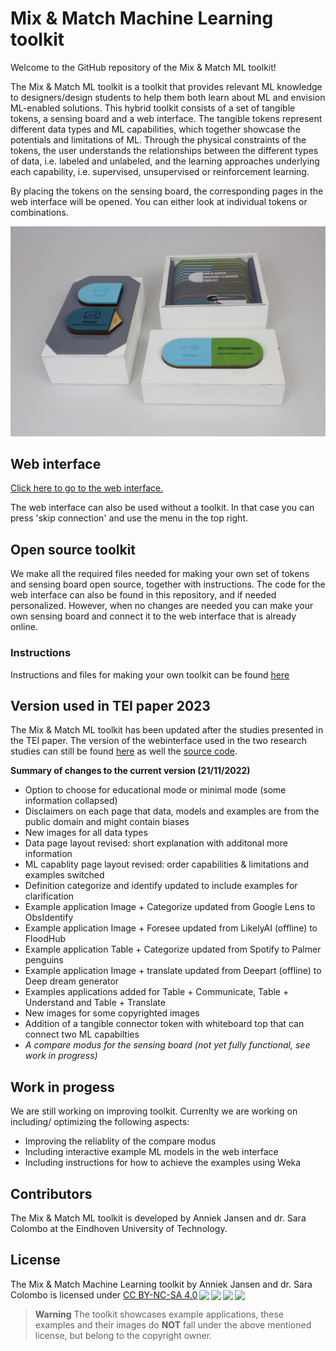# Mix & Match Machine Learning toolkit
Welcome to the GitHub repository of the Mix & Match ML toolkit!

The Mix & Match ML toolkit is a toolkit that provides relevant ML knowledge to designers/design students to help them both learn about ML and envision ML-enabled solutions. This hybrid toolkit consists of a set of tangible tokens, a sensing board and a web interface. The tangible tokens represent different data types and ML capabilities, which together showcase the potentials and limitations of ML. Through the physical constraints of the tokens, the user understands the relationships between the different types of data, i.e. labeled and unlabeled, and the learning approaches underlying each capability, i.e. supervised, unsupervised or reinforcement learning.

By placing the tokens on the sensing board, the corresponding pages in the web interface will be opened. You can either look at individual tokens or combinations.


<img src="https://github.com/MixMatchMLtoolkit/.github/blob/main/allparts.jpg" alt="Photo of the toolkits with token box" width="600"/>

## Web interface
[Click here to go to the web interface.](https://mixmatchmltoolkit.github.io/)
<!--
<img src="https://github.com/MixMatchMLtoolkit/.github/blob/main/webinterface.JPG" alt="Photo of the toolkits with token box" width="600"/>
-->
The web interface can also be used without a toolkit. In that case you can press 'skip connection' and use the menu in the top right.

## Open source toolkit
We make all the required files needed for making your own set of tokens and sensing board open source, together with instructions. The code for the web interface can also be found in this repository, and if needed personalized.
However, when no changes are needed you can make your own sensing board and connect it to the web interface that is already online.


### Instructions
Instructions and files for making your own toolkit can be found [here](https://github.com/MixMatchMLtoolkit/DIY-toolkit)


## Version used in TEI paper 2023
The Mix & Match ML toolkit has been updated after the studies presented in the TEI paper. The version of the webinterface used in the two research studies can still be found [here](https://mixmatchmltoolkit.github.io/research/) as well the [source code](https://github.com/MixMatchMLtoolkit/MixMatchMLtoolkit.github.io/tree/main/research). 

<b>Summary of changes to the current version (21/11/2022)</b>
<ul>
<li>Option to choose for educational mode or minimal mode (some information collapsed) </li>
<li>Disclaimers on each page that data, models and examples are from the public domain and might contain biases </li>
<li>New images for all data types </li>
<li>Data page layout revised: short explanation with additonal more information </li>
<li>ML capablity  page layout revised: order capabilities & limitations and examples switched </li>
<li>Definition categorize and identify updated to include examples for clarification </li>
<li>Example application Image + Categorize updated from Google Lens to ObsIdentify  </li>
<li>Example application Image + Foresee updated from LikelyAI (offline) to FloodHub </li>
<li>Example application Table + Categorize updated from Spotify to Palmer penguins </li>
<li>Example application Image + translate updated from Deepart (offline) to Deep dream generator </li>
<li>Examples applications added for Table + Communicate, Table + Understand and Table + Translate </li>
<li>New images for some copyrighted images</li>

<li>Addition of a tangible connector token with whiteboard top that can connect two ML capabilties </li>
<li><i>A compare modus for the sensing board (not yet fully functional, see work in progress)</i> </li>

</ul>

## Work in progess
We are still working on improving toolkit. Currenlty we are working on including/ optimizing the following aspects:
<ul>
<li>Improving the reliablity of the compare modus </li>
<li>Including interactive example ML models in the web interface</li>
<li>Including instructions for how to achieve the examples using Weka </li>
</ul>

## Contributors
The Mix & Match ML toolkit is developed by Anniek Jansen and dr. Sara Colombo at the Eindhoven University of Technology.


## License
<p xmlns:cc="http://creativecommons.org/ns#" xmlns:dct="http://purl.org/dc/terms/"><span property="dct:title">The Mix & Match Machine Learning toolkit</span> by <span property="cc:attributionName">Anniek Jansen and dr. Sara Colombo</span> is licensed under <a href="http://creativecommons.org/licenses/by-nc-sa/4.0/?ref=chooser-v1" target="_blank" rel="license noopener noreferrer" style="display:inline-block;">CC BY-NC-SA 4.0<img style="height:22px!important;margin-left:3px;vertical-align:text-bottom;" src="https://mirrors.creativecommons.org/presskit/icons/cc.svg?ref=chooser-v1"><img style="height:22px!important;margin-left:3px;vertical-align:text-bottom;" src="https://mirrors.creativecommons.org/presskit/icons/by.svg?ref=chooser-v1"><img style="height:22px!important;margin-left:3px;vertical-align:text-bottom;" src="https://mirrors.creativecommons.org/presskit/icons/nc.svg?ref=chooser-v1"><img style="height:22px!important;margin-left:3px;vertical-align:text-bottom;" src="https://mirrors.creativecommons.org/presskit/icons/sa.svg?ref=chooser-v1"></a></p>

> **Warning**
The toolkit showcases example applications, these examples and their images do <b>NOT</b> fall under the above mentioned license, but belong to the copyright owner.

